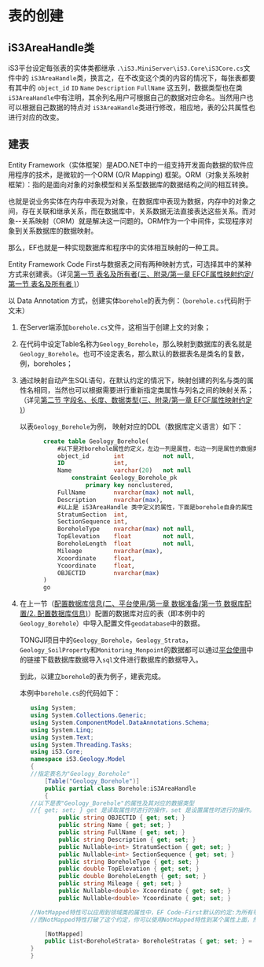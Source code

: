 # 表的创建



##  iS3AreaHandle类

iS3平台设定每张表的实体类都继承 `.\iS3.MiniServer\iS3.Core\iS3Core.cs`文件中的 `iS3AreaHandle`类，换言之，在不改变这个类的内容的情况下，每张表都要有其中的 `object_id` `ID` `Name` `Description` `FullName` 这五列，数据类型也在类`iS3AreaHandle`中有注明，其余列名用户可根据自己的数据对应命名。当然用户也可以根据自己数据的特点对 `iS3AreaHandle`类进行修改，相应地，表的公共属性也进行对应的改变。

## 建表

Entity Framework（实体框架）是ADO.NET中的一组支持开发面向数据的软件应用程序的技术，是微软的一个ORM (O/R Mapping) 框架。ORM（对象关系映射框架）：指的是面向对象的对象模型和关系型数据库的数据结构之间的相互转换。

也就是说业务实体在内存中表现为对象，在数据库中表现为数据，内存中的对象之间，存在关联和继承关系，而在数据库中，关系数据无法直接表达这些关系。而对象--关系映射（ORM）就是解决这一问题的。ORM作为一个中间件，实现程序对象到关系数据库的数据映射。

那么，EF也就是一种实现数据库和程序中的实体相互映射的一种工具。

Entity Framework Code First与数据表之间有两种映射方式，可选择其中的某种方式来创建表。（详见[第一节 表名及所有者(三、附录/第一章 EFCF属性映射约定/第一节 表名及所有者 )](../../../chapter3/section1/appendix1.md)）

以 Data Annotation 方式，创建实体`borehole`的表为例：（`borehole.cs`代码附于文末）

1. 在Server端添加`borehole.cs`文件，这相当于创建上文的对象；

2. 在代码中设定Table名称为`Geology_Borehole`，那么映射到数据库的表名就是`Geology_Borehole`。也可不设定表名，那么默认的数据表名是类名的复数，例，boreholes；

3. 通过映射自动产生SQL语句，在默认约定的情况下，映射创建的列名与类的属性名相同，当然也可以根据需要进行重新指定类属性与列名之间的映射关系；（详见[第二节 字段名、长度、数据类型(三、附录/第一章 EFCF属性映射约定 )](../../../chapter3/section1/appendix2.md)）

    以表`Geology_Borehole`为例， 映射对应的DDL（数据库定义语言）如下：

 ```sql
           create table Geology_Borehole( 
               #以下是对borehole属性的定义，左边一列是属性，右边一列是属性的数据类型
               object_id       int           not null,
               ID              int,
               Name            varchar(20)   not null
                   constraint Geology_Borehole_pk
                       primary key nonclustered,
               FullName        nvarchar(max) not null,
               Description     nvarchar(max),
               #以上是 iS3AreaHandle 类中定义的属性，下面是borehole自身的属性
               StratumSection  int,
               SectionSequence int,
               BoreholeType    nvarchar(max) not null,
               TopElevation    float         not null,
               BoreholeLength  float         not null,
               Mileage         nvarchar(max),
               Xcoordinate     float,
               Ycoordinate     float,
               OBJECTID        nvarchar(max)
           )
           go
 ```

4. 在上一节（[配置数据库信息(二、平台使用/第一章 数据准备/第一节 数据库配置/2. 配置数据库信息)](./detail3.md)）配置的数据库对应的表（即本例中的`Geology_Borehole`）中导入配置文件`geodatabase`中的数据。

   TONGJI项目中的`Geology_Borehole`，`Geology_Strata`，`Geology_SoilProperty`和`Monitoring_Monpoint`的数据都可以通过[平台使用](./../../README.md)中的链接下载数据库数据导入`sql`文件进行数据库的数据导入。

   到此，以建立`borehole`的表为例子，建表完成。

   

   本例中`borehole.cs`的代码如下：
   
   ```csharp
      using System;
      using System.Collections.Generic;
      using System.ComponentModel.DataAnnotations.Schema;
      using System.Linq;
      using System.Text;
      using System.Threading.Tasks;
      using iS3.Core;
      namespace iS3.Geology.Model
      {
      //指定表名为"Geology_Borehole"
          [Table("Geology_Borehole")]
          public partial class Borehole:iS3AreaHandle
          {     
      //以下是表"Geology_Borehole"的属性及其对应的数据类型
      //{ get; set; } get 是读取属性时进行的操作，set 是设置属性时进行的操作。
              public string OBJECTID { get; set; }
              public string Name { get; set; }
              public string FullName { get; set; }
              public string Description { get; set; }
              public Nullable<int> StratumSection { get; set; }
              public Nullable<int> SectionSequence { get; set; }
              public string BoreholeType { get; set; }
              public double TopElevation { get; set; }
              public double BoreholeLength { get; set; }
              public string Mileage { get; set; }
              public Nullable<double> Xcoordinate { get; set; }
              public Nullable<double> Ycoordinate { get; set; }
   
      //NotMapped特性可以应用到领域类的属性中，EF Code-First默认的约定:为所有带有get,和set属性选择器的属性创建数据列。
      //而NotMapped特性打破了这个约定，你可以使用NotMapped特性到某个属性上面，然后Code-First就不会为这个属性在数据表中创建列了。
   
          [NotMapped]
          public List<BoreholeStrata> BoreholeStratas { get; set; } = new List<BoreholeStrata>();
      }
      }
   

   ```
   
   



